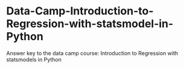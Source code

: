 # Data-Camp-Introduction-to-Regression-with-statsmodel-in-Python
Answer key to the data camp course: Introduction to Regression with statsmodels in Python
